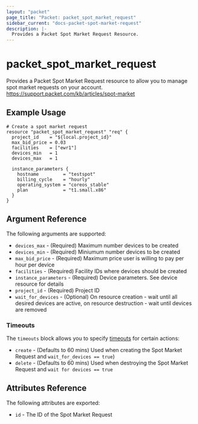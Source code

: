 ```yaml
---
layout: "packet"
page_title: "Packet: packet_spot_market_request"
sidebar_current: "docs-packet-spot-market-request"
description: |-
  Provides a Packet Spot Market Request Resource.
---
```


# packet\_spot\_market\_request

Provides a Packet Spot Market Request resource to allow you to
manage spot market requests on your account. https://support.packet.com/kb/articles/spot-market 

## Example Usage

```hcl
# Create a spot market request
resource "packet_spot_market_request" "req" {
  project_id    = "${local.project_id}"
  max_bid_price = 0.03
  facilities    = ["ewr1"]
  devices_min   = 1
  devices_max   = 1

  instance_parameters {
    hostname         = "testspot"
    billing_cycle    = "hourly"
    operating_system = "coreos_stable"
    plan             = "t1.small.x86"
  }
}
```

## Argument Reference

The following arguments are supported:

* `devices_max` - (Required) Maximum number devices to be created
* `devices_min` - (Required) Miniumum number devices to be created
* `max_bid_price` - (Required) Maximum price user is willing to pay per hour per device
* `facilities` - (Required) Facility IDs where devices should be created
* `instance_parameters` - (Required) Device parameters. See device resource for details
* `project_id` - (Required) Project ID
* `wait_for_devices` - (Optional) On resource creation - wait until all desired devices are active, on resource destruction - wait until devices are removed


### Timeouts

The `timeouts` block allows you to specify [timeouts](https://www.terraform.io/docs/configuration/resources.html#timeouts) for certain actions:

* `create` - (Defaults to 60 mins) Used when creating the Spot Market Request and `wait_for_devices == true`)
* `delete` - (Defaults to 60 mins) Used when destroying the Spot Market Request and `wait for devices == true`

## Attributes Reference

The following attributes are exported:

* `id` - The ID of the Spot Market Request
